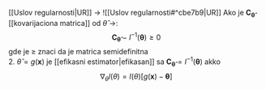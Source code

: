 [[Uslov regularnosti|UR]] -> ![[Uslov regularnosti#^cbe7b9|UR]]
Ako je $\mathbf{C_{\hat{\theta}}}$ [[kovarijaciona matrica]] od $\hat{\theta}$ ->:
$$
\mathbf{C_{\hat{\theta}}} -I^{-1}(\mathbf{\theta})\geq 0
$$
gde je $\geq$ znaci da je matrica semidefinitna
\
2. $\hat{\theta}=g(\mathbf{x})$ je [[efikasni estimator|efikasan]] sa $\mathbf{C_{\hat{\theta}}} = I^{-1}(\mathbf{\theta})$ akko 
   $$
\nabla_{\theta}l(\theta)=I(\theta)[g(\mathbf{x})-\mathbf{\theta}]
$$